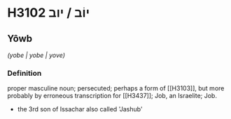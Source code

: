 # H3102 יוֹב / יוב

## Yôwb

_(yobe | yobe | yove)_

### Definition

proper masculine noun; persecuted; perhaps a form of [[H3103]], but more probably by erroneous transcription for [[H3437]]; Job, an Israelite; Job.

- the 3rd son of Issachar also called 'Jashub'
